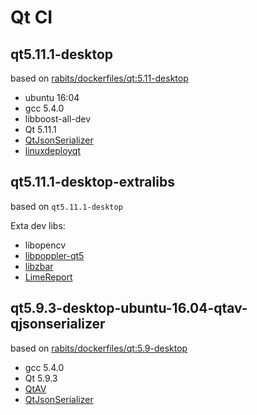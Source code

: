 # Qt CI

## qt5.11.1-desktop

based on [rabits/dockerfiles/qt:5.11-desktop](https://github.com/rabits/dockerfiles)

- ubuntu 16:04
- gcc 5.4.0
- libboost-all-dev
- Qt 5.11.1
- [QtJsonSerializer](https://github.com/Skycoder42/QtJsonSerializer)
- [linuxdeployqt](https://github.com/probonopd/linuxdeployqt)

## qt5.11.1-desktop-extralibs

based on `qt5.11.1-desktop`

Exta dev libs:

- libopencv
- [libpoppler-qt5](https://people.freedesktop.org/~aacid/docs/qt5/)
- [libzbar](http://zbar.sourceforge.net/)
- [LimeReport](https://github.com/fralx/LimeReport)

## qt5.9.3-desktop-ubuntu-16.04-qtav-qjsonserializer

based on [rabits/dockerfiles/qt:5.9-desktop](https://github.com/rabits/dockerfiles)

- gcc 5.4.0
- Qt 5.9.3
- [QtAV](https://github.com/wang-bin/QtAV)
- [QtJsonSerializer](https://github.com/Skycoder42/QtJsonSerializer)
